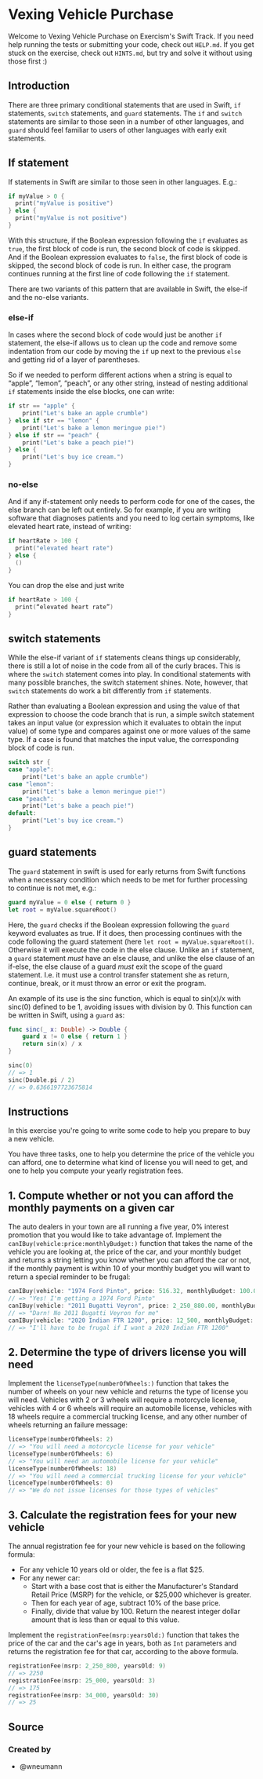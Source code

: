 # Vexing Vehicle Purchase

Welcome to Vexing Vehicle Purchase on Exercism's Swift Track.
If you need help running the tests or submitting your code, check out `HELP.md`.
If you get stuck on the exercise, check out `HINTS.md`, but try and solve it without using those first :)

## Introduction

There are three primary conditional statements that are used in Swift, `if` statements, `switch` statements, and `guard` statements. The `if` and `switch` statements are similar to those seen in a number of other languages, and `guard` should feel familiar to users of other languages with early exit statements.

## If statement

If statements in Swift are similar to those seen in other languages. E.g.:

```swift
if myValue > 0 {
  print("myValue is positive")
} else {
  print("myValue is not positive")
}
```

With this structure, if the Boolean expression following the `if` evaluates as `true`, the first block of code is run, the second block of code is skipped. And if the Boolean expression evaluates to `false`, the first block of code is skipped, the second block of code is run. In either case, the program continues running at the first line of code following the `if` statement.

There are two variants of this pattern that are available in Swift, the else-if and the no-else variants.

### else-if

In cases where the second block of code would just be another `if` statement, the else-if allows us to clean up the code and remove some indentation from our code by moving the `if` up next to the previous `else` and getting rid of a layer of parentheses.

So if we needed to perform different actions when a string is equal to “apple”, “lemon”, “peach”, or any other string, instead of nesting additional `if` statements inside the else blocks, one can write:

```swift
if str == "apple" {
    print("Let's bake an apple crumble")
} else if str == "lemon" {
    print("Let's bake a lemon meringue pie!")
} else if str == "peach" {
    print("Let's bake a peach pie!")
} else {
    print("Let's buy ice cream.")
}
```

### no-else

And if any if-statement only needs to perform code for one of the cases, the else branch can be left out entirely. So for example, if you are writing software that diagnoses patients and you need to log certain symptoms, like elevated heart rate, instead of writing:

```swift
if heartRate > 100 {
  print("elevated heart rate")
} else {
  ()
}
```

You can drop the else and just write

```swift
if heartRate > 100 {
  print(“elevated heart rate”)
}
```

## switch statements

While the else-if variant of `if` statements cleans things up considerably, there is still a lot of noise in the code from all of the curly braces. This is where the `switch` statement comes into play. In conditional statements with many possible branches, the switch statement shines. Note, however, that `switch` statements do work a bit differently from `if` statements.

Rather than evaluating a Boolean expression and using the value of that expression to choose the code branch that is run, a simple switch statement takes an input value (or expression which it evaluates to obtain the input value) of some type and compares against one or more values of the same type. If a case is found that matches the input value, the corresponding block of code is run.

```swift
switch str {
case "apple":
    print("Let's bake an apple crumble")
case "lemon":
    print("Let's bake a lemon meringue pie!")
case "peach":
    print("Let's bake a peach pie!")
default:
    print("Let's buy ice cream.")
}
```

## guard statements

The `guard` statement in swift is used for early returns from Swift functions when a necessary condition which needs to be met for further processing to continue is not met, e.g.:

```swift
guard myValue = 0 else { return 0 }
let root = myValue.squareRoot()
```

Here, the `guard` checks if the Boolean expression following the `guard` keyword evaluates as true. If it does, then processing continues with the code following the guard statement (here `let root = myValue.squareRoot()`. Otherwise it will execute the code in the else clause. Unlike an `if` statement, a `guard` statement _must_ have an else clause, and unlike the else clause of an if-else, the else clause of a guard _must_ exit the scope of the guard statement. I.e. it must use a control transfer statement she as return, continue, break, or it must throw an error or exit the program.

An example of its use is the sinc function, which is equal to sin(x)/x with sinc(0) defined to be 1, avoiding issues with division by 0. This function can be written in Swift, using a `guard` as:

```swift
func sinc(_ x: Double) -> Double {
    guard x != 0 else { return 1 }
    return sin(x) / x
}

sinc(0)
// => 1
sinc(Double.pi / 2)
// => 0.6366197723675814
```

## Instructions

In this exercise you're going to write some code to help you prepare to buy a new vehicle.

You have three tasks, one to help you determine the price of the vehicle you can afford, one to determine what kind of license you will need to get, and one to help you compute your yearly registration fees.

## 1. Compute whether or not you can afford the monthly payments on a given car

The auto dealers in your town are all running a five year, 0% interest promotion that you would like to take advantage of. Implement the `canIBuy(vehicle:price:monthlyBudget:)` function that takes the name of the vehicle you are looking at, the price of the car, and your monthly budget and returns a string letting you know whether you can afford the car or not, if the monthly payment is within 10 of your monthly budget you will want to return a special reminder to be frugal:

```swift
canIBuy(vehicle: "1974 Ford Pinto", price: 516.32, monthlyBudget: 100.00)
// => "Yes! I'm getting a 1974 Ford Pinto"
canIBuy(vehicle: "2011 Bugatti Veyron", price: 2_250_880.00, monthlyBudget: 10000.00)
// => "Darn! No 2011 Bugatti Veyron for me"
canIBuy(vehicle: "2020 Indian FTR 1200", price: 12_500, monthlyBudget: 200)
// => "I'll have to be frugal if I want a 2020 Indian FTR 1200"
```

## 2. Determine the type of drivers license you will need

Implement the `licenseType(numberOfWheels:)` function that takes the number of wheels on your new vehicle and returns the type of license you will need. Vehicles with 2 or 3 wheels will require a motorcycle license, vehicles with 4 or 6 wheels will require an automobile license, vehicles with 18 wheels require a commercial trucking license, and any other number of wheels returning an failure message:

```swift
licenseType(numberOfWheels: 2)
// => "You will need a motorcycle license for your vehicle"
licenseType(numberOfWheels: 6)
// => "You will need an automobile license for your vehicle"
licenseType(numberOfWheels: 18)
// => "You will need a commercial trucking license for your vehicle"
licenceType(numberOfWheels: 0)
// => "We do not issue licenses for those types of vehicles"
```

## 3. Calculate the registration fees for your new vehicle

The annual registration fee for your new vehicle is based on the following formula:

- For any vehicle 10 years old or older, the fee is a flat \$25.
- For any newer car:
  - Start with a base cost that is either the Manufacturer's Standard Retail Price (MSRP) for the vehicle, or \$25,000 whichever is greater.
  - Then for each year of age, subtract 10% of the base price.
  - Finally, divide that value by 100. Return the nearest integer dollar amount that is less than or equal to this value.

Implement the `registrationFee(msrp:yearsOld:)` function that takes the price of the car and the car's age in years, both as `Int` parameters and returns the registration fee for that car, according to the above formula.

```swift
registrationFee(msrp: 2_250_800, yearsOld: 9)
// => 2250
registrationFee(msrp: 25_000, yearsOld: 3)
// => 175
registrationFee(msrp: 34_000, yearsOld: 30)
// => 25
```

## Source

### Created by

- @wneumann